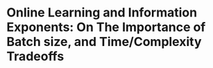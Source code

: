 # Online Learning and Information Exponents: On The Importance of Batch size, and Time/Complexity Tradeoffs
